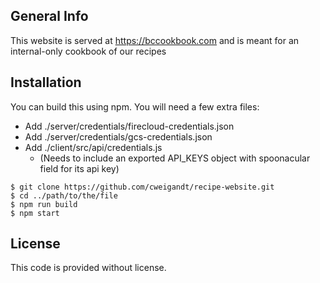 ## General Info

This website is served at https://bccookbook.com and is meant for an internal-only cookbook of our recipes

## Installation

You can build this using npm.
You will need a few extra files:

- Add ./server/credentials/firecloud-credentials.json
- Add ./server/credentials/gcs-credentials.json
- Add ./client/src/api/credentials.js
  - (Needs to include an exported API_KEYS object with spoonacular field for its api key)

```
$ git clone https://github.com/cweigandt/recipe-website.git
$ cd ../path/to/the/file
$ npm run build
$ npm start
```

## License

This code is provided without license.
